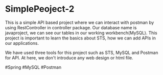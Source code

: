 # SimplePeoject-2

This is a simple API based project where we can interact with postman by using RestController in controller package.
Our database name is javaproject, we can see our tables in our working workbench(MySQL).
This project is important to learn the basics about STS, how we can add APIs in our applications.

We have used three tools for this project such as STS, MySQL and Postman for API. At here, we don't introduce any web design or html file.

#Spring 
#MySQL
#Postman
